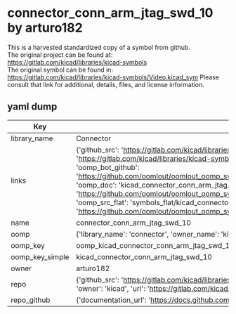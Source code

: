 # connector_conn_arm_jtag_swd_10 by arturo182  
This is a harvested standardized copy of a symbol from github.  
The original project can be found at:  
https://gitlab.com/kicad/libraries/kicad-symbols  
The original symbol can be found in:
https://gitlab.com/kicad/libraries/kicad-symbols/Video.kicad_sym
Please consult that link for additional, details, files, and license information.  
## yaml dump  
| Key | Value |  
| --- | --- |  
| library_name | Connector |  
| links | {'github_src': 'https://gitlab.com/kicad/libraries/kicad-symbols/Video.kicad_sym', 'github_src_repo': 'https://gitlab.com/kicad/libraries/kicad-symbols', 'oomp_bot': 'kicad_connector_conn_arm_jtag_swd_10/working', 'oomp_bot_github': 'https://github.com/oomlout/oomlout_oomp_symbol_bot/tree/main/kicad_connector_conn_arm_jtag_swd_10/working', 'oomp_doc': 'kicad_connector_conn_arm_jtag_swd_10/working', 'oomp_doc_github': 'https://github.com/oomlout/oomlout_oomp_symbol_doc/tree/main/kicad_connector_conn_arm_jtag_swd_10/working', 'oomp_src_flat': 'symbols_flat/kicad_connector_conn_arm_jtag_swd_10/working', 'oomp_src_flat_github': 'https://github.com/oomlout/oomlout_oomp_symbol_src/tree/main/kicad_connector_conn_arm_jtag_swd_10/working'} |  
| name | connector_conn_arm_jtag_swd_10 |  
| oomp | {'library_name': 'connector', 'owner_name': 'kicad', 'symbol_name': 'connector_conn_arm_jtag_swd_10'} |  
| oomp_key | oomp_kicad_connector_conn_arm_jtag_swd_10 |  
| oomp_key_simple | kicad_connector_conn_arm_jtag_swd_10 |  
| owner | arturo182 |  
| repo | {'github_src': 'https://gitlab.com/kicad/libraries/kicad-symbols/Video.kicad_sym', 'name': 'libraries/kicad-symbols', 'owner': 'kicad', 'url': 'https://gitlab.com/kicad/libraries/kicad-symbols'} |  
| repo_github | {'documentation_url': 'https://docs.github.com/rest/repos/repos#get-a-repository', 'message': 'Not Found'} |  

